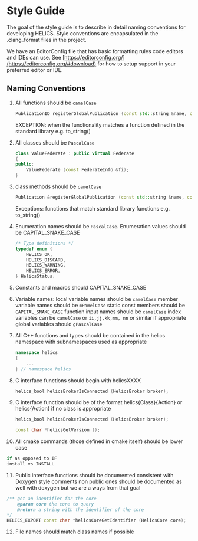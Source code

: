 # Style Guide

The goal of the style guide is to describe in detail naming conventions for
developing HELICS. Style conventions are encapsulated in the .clang_format
files in the project.

We have an EditorConfig file that has basic formatting rules code editors and
IDEs can use. See [https://editorconfig.org/](https://editorconfig.org/#download)
for how to setup support in your preferred editor or IDE.

## Naming Conventions

1. All functions should be `camelCase`

   ```cpp
   PublicationID registerGlobalPublication (const std::string &name, const std::string &type, const std::string &units = "");
   ```

   EXCEPTION:  when the functionality matches a function defined in the standard library e.g. to_string()

2. All classes should be `PascalCase`

   ```cpp
   class ValueFederate : public virtual Federate
   {
   public:
       ValueFederate (const FederateInfo &fi);
   }
   ```

3. class methods should be `camelCase`

   ```cpp
   Publication &registerGlobalPublication (const std::string &name, const std::string &type, const std::string &units = "");
   ```

   Exceptions: functions that match standard library functions e.g. to_string()

4. Enumeration names should be `PascalCase`.  Enumeration values should be CAPITAL_SNAKE_CASE

   ```cpp
   /* Type definitions */
   typedef enum {
       HELICS_OK,
       HELICS_DISCARD,
       HELICS_WARNING,
       HELICS_ERROR,
   } HelicsStatus;

   ```
5. Constants and macros should CAPITAL_SNAKE_CASE

6. Variable names:
    local variable names should be `camelCase`
    member variable names should be `mPamelCase`
    static const members should be `CAPITAL_SNAKE_CASE`
    function input names should be `camelCase`
    index variables can be `camelCase` or `ii,jj,kk,mm, nn` or similar if appropriate
    global variables should `gPascalCase`

7. All C++ functions and types should be contained in the helics
   namespace with subnamespaces used as appropriate

   ```cpp
   namespace helics
   {
       ...
   } // namespace helics
   ```

8. C interface functions should begin with helicsXXXX

   ```cpp
   helics_bool helicsBrokerIsConnected (HelicsBroker broker);
   ```

9. C interface function should be of the format helics{Class}{Action}
   or helics{Action} if no class is appropriate

   ```cpp
   helics_bool helicsBrokerIsConnected (HelicsBroker broker);

   const char *helicsGetVersion ();
   ```

10. All cmake commands (those defined in cmake itself) should be lower case

   ```cmake
   if as opposed to IF
   install vs INSTALL
   ```

11. Public interface functions should be documented consistent with Doxygen style comments
   non public ones should be documented as well with doxygen but we are a ways from that goal

   ```cpp
   /** get an identifier for the core
       @param core the core to query
       @return a string with the identifier of the core
   */
   HELICS_EXPORT const char *helicsCoreGetIdentifier (HelicsCore core);
   ```

12.  File names should match class names if possible
